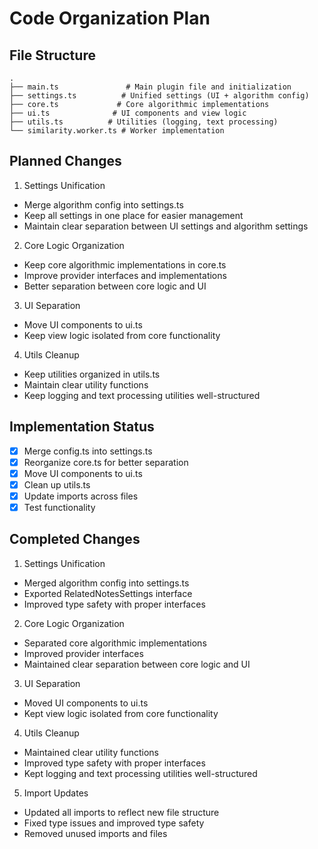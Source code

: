 # Code Organization Plan

## File Structure
```
.
├── main.ts               # Main plugin file and initialization
├── settings.ts          # Unified settings (UI + algorithm config)
├── core.ts             # Core algorithmic implementations
├── ui.ts              # UI components and view logic
├── utils.ts          # Utilities (logging, text processing)
└── similarity.worker.ts # Worker implementation
```

## Planned Changes

1. Settings Unification
- Merge algorithm config into settings.ts
- Keep all settings in one place for easier management
- Maintain clear separation between UI settings and algorithm settings

2. Core Logic Organization
- Keep core algorithmic implementations in core.ts
- Improve provider interfaces and implementations
- Better separation between core logic and UI

3. UI Separation
- Move UI components to ui.ts
- Keep view logic isolated from core functionality

4. Utils Cleanup
- Keep utilities organized in utils.ts
- Maintain clear utility functions
- Keep logging and text processing utilities well-structured

## Implementation Status

- [x] Merge config.ts into settings.ts
- [x] Reorganize core.ts for better separation
- [x] Move UI components to ui.ts
- [x] Clean up utils.ts
- [x] Update imports across files
- [x] Test functionality

## Completed Changes

1. Settings Unification
- Merged algorithm config into settings.ts
- Exported RelatedNotesSettings interface
- Improved type safety with proper interfaces

2. Core Logic Organization
- Separated core algorithmic implementations
- Improved provider interfaces
- Maintained clear separation between core logic and UI

3. UI Separation
- Moved UI components to ui.ts
- Kept view logic isolated from core functionality

4. Utils Cleanup
- Maintained clear utility functions
- Improved type safety with proper interfaces
- Kept logging and text processing utilities well-structured

5. Import Updates
- Updated all imports to reflect new file structure
- Fixed type issues and improved type safety
- Removed unused imports and files

